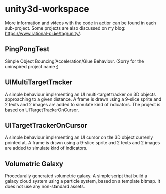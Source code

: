 # unity3d-workspace

More information and videos with the code in action can be found in each sub-project. Some projects are also discussed on my blog: https://www.rational-pi.be/tag/unity/.

## PingPongTest
Simple Object Bouncing/Acceleration/Glue Behaviour. (Sorry for the uninspired project name ;)

## UIMultiTargetTracker
A simple behaviour implementing an UI multi-target tracker on 3D objects approaching to a given distance. A frame is drawn using a 9-slice sprite and 2 texts and 2 images are added to simulate kind of indicators. The project is based on UITargetTrackerOnCursor.

## UITargetTrackerOnCursor
A simple behaviour implementing an UI cursor on the 3D object currenly pointed at. A frame is drawn using a 9-slice sprite and 2 texts and 2 images are added to simulate kind of indicators.

## Volumetric Galaxy
Procedurally generated volumetric galaxy. A simple script that build a galaxy cloud system using a particle system, based on a template bitmap. It does not use any non-standard assets.
